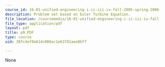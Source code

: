 ```yaml
---
course_id: 16-01-unified-engineering-i-ii-iii-iv-fall-2005-spring-2006
description: Problem set based on Euler Turbine Equation.
file_location: /coursemedia/16-01-unified-engineering-i-ii-iii-iv-fall-2005-spring-2006/38fc4ef9a614c006ac1e63781aee8bf7_p9.PDF
file_type: application/pdf
layout: pdf
title: p9.PDF
type: course
uid: 38fc4ef9a614c006ac1e63781aee8bf7

---
```

None